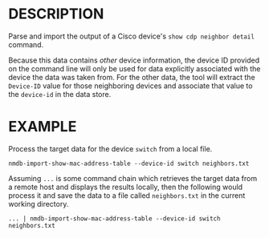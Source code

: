 DESCRIPTION
===========

Parse and import the output of a Cisco device's `show cdp neighbor detail`
command.

Because this data contains *other* device information, the device ID provided
on the command line will only be used for data explicitly associated with the
device the data was taken from.  For the other data, the tool will extract
the `Device-ID` value for those neighboring devices and associate that value
to the `device-id` in the data store.


EXAMPLE
=======

Process the target data for the device `switch` from a local file.
```
nmdb-import-show-mac-address-table --device-id switch neighbors.txt
```

Assuming `...` is some command chain which retrieves the target data from a
remote host and displays the results locally, then the following would process
it and save the data to a file called `neighbors.txt` in the current working
directory.
```
... | nmdb-import-show-mac-address-table --device-id switch neighbors.txt
```
